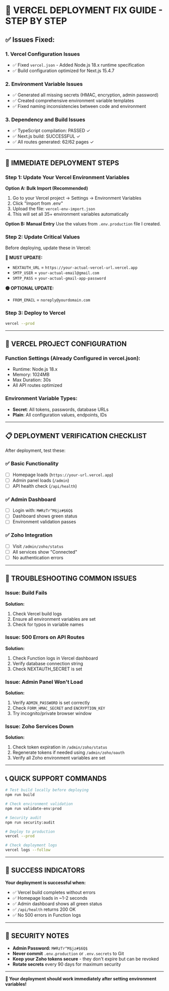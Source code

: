# 🚀 VERCEL DEPLOYMENT FIX GUIDE - STEP BY STEP

## ✅ **Issues Fixed:**

### **1. Vercel Configuration Issues**
- ✅ Fixed `vercel.json` - Added Node.js 18.x runtime specification
- ✅ Build configuration optimized for Next.js 15.4.7

### **2. Environment Variable Issues**
- ✅ Generated all missing secrets (HMAC, encryption, admin password)
- ✅ Created comprehensive environment variable templates
- ✅ Fixed naming inconsistencies between code and environment

### **3. Dependency and Build Issues**
- ✅ TypeScript compilation: PASSED ✓
- ✅ Next.js build: SUCCESSFUL ✓
- ✅ All routes generated: 62/62 pages ✓

---

## 🎯 **IMMEDIATE DEPLOYMENT STEPS**

### **Step 1: Update Your Vercel Environment Variables**

**Option A: Bulk Import (Recommended)**
1. Go to your Vercel project → Settings → Environment Variables
2. Click "Import from .env"
3. Upload the file: `vercel-env-import.json`
4. This will set all 35+ environment variables automatically

**Option B: Manual Entry**
Use the values from `.env.production` file I created.

### **Step 2: Update Critical Values**

Before deploying, update these in Vercel:

**🔴 MUST UPDATE:**
- `NEXTAUTH_URL` = `https://your-actual-vercel-url.vercel.app`
- `SMTP_USER` = `your-actual-email@gmail.com`
- `SMTP_PASS` = `your-actual-gmail-app-password`

**🟡 OPTIONAL UPDATE:**
- `FROM_EMAIL` = `noreply@yourdomain.com`

### **Step 3: Deploy to Vercel**

```bash
vercel --prod
```

---

## 🔧 **VERCEL PROJECT CONFIGURATION**

### **Function Settings (Already Configured in vercel.json):**
- Runtime: Node.js 18.x
- Memory: 1024MB
- Max Duration: 30s
- All API routes optimized

### **Environment Variable Types:**
- **Secret**: All tokens, passwords, database URLs
- **Plain**: All configuration values, endpoints, IDs

---

## 📋 **DEPLOYMENT VERIFICATION CHECKLIST**

After deployment, test these:

### **✅ Basic Functionality**
- [ ] Homepage loads (`https://your-url.vercel.app`)
- [ ] Admin panel loads (`/admin`)
- [ ] API health check (`/api/health`)

### **✅ Admin Dashboard**  
- [ ] Login with: `M#RzTr^M$jz#$6Q$`
- [ ] Dashboard shows green status
- [ ] Environment validation passes

### **✅ Zoho Integration**
- [ ] Visit `/admin/zoho/status`
- [ ] All services show "Connected"
- [ ] No authentication errors

---

## 🚨 **TROUBLESHOOTING COMMON ISSUES**

### **Issue: Build Fails**
**Solution:**
1. Check Vercel build logs
2. Ensure all environment variables are set
3. Check for typos in variable names

### **Issue: 500 Errors on API Routes**
**Solution:**
1. Check Function logs in Vercel dashboard
2. Verify database connection string
3. Check NEXTAUTH_SECRET is set

### **Issue: Admin Panel Won't Load**
**Solution:**
1. Verify `ADMIN_PASSWORD` is set correctly
2. Check `FORM_HMAC_SECRET` and `ENCRYPTION_KEY`
3. Try incognito/private browser window

### **Issue: Zoho Services Down**
**Solution:**
1. Check token expiration in `/admin/zoho/status`
2. Regenerate tokens if needed using `/admin/zoho/oauth`
3. Verify all Zoho environment variables are set

---

## 📞 **QUICK SUPPORT COMMANDS**

```bash
# Test build locally before deploying
npm run build

# Check environment validation
npm run validate-env:prod

# Security audit
npm run security:audit

# Deploy to production
vercel --prod

# Check deployment logs
vercel logs --follow
```

---

## 🎉 **SUCCESS INDICATORS**

**Your deployment is successful when:**
- ✅ Vercel build completes without errors
- ✅ Homepage loads in ~1-2 seconds
- ✅ Admin dashboard shows all green status
- ✅ `/api/health` returns 200 OK
- ✅ No 500 errors in Function logs

---

## 🔐 **SECURITY NOTES**

- **Admin Password:** `M#RzTr^M$jz#$6Q$`
- **Never commit** `.env.production` or `.env.secrets` to Git
- **Keep your Zoho tokens secure** - they don't expire but can be revoked
- **Rotate secrets** every 90 days for maximum security

---

**🎯 Your deployment should work immediately after setting environment variables!**